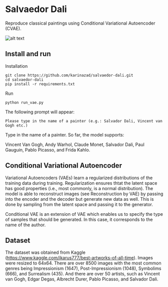 # Sal**vae**dor Dali
Reproduce classical paintings using Conditional Variational Autoencoder (CVAE). 

![alt text](https://raw.githubusercontent.com/karinazad/salvaedor-dali/main/generated/examples_real/surrealism.png)

## Install and run
Installation
```
git clone https://github.com/karinazad/salvaedor-dali.git
cd salvaedor-dali
pip install -r requirements.txt
```

Run 
```
python run_vae.py
```

The following prompt will appear:
```
Please type in the name of a painter (e.g.: Salvador Dali, Vincent van Gogh etc.)

```
Type in the name of a painter. So far, the model supports: 

Vincent Van Gogh, Andy Warhol, Claude Monet, Salvador Dali, Paul Gauguin, Pablo Picasso, and Fridа Kahlo.

<!-- Albrecht Durer, Alfred Sisley, Amedeo Modigliani, Andrei Rublev, Andy Warhol, Camille Pissarro, Caravaggio, Claude Monet, Diego Rivera, Diego Velazquez, Edgar Degas, Edouard Manet, Edvard Munch, El Greco, Eugene Delacroix, Francisco Goya, Frida Kahlo, Georges Seurat, Giotto di Bondone, Gustav Klimt, Gustave Courbet, Henri Matisse, Henri Rousseau, Henri de Toulouse-Lautrec, Hieronymus Bosch, Jackson Pollock, Jan van Eyck, Joan Miro, Kazimir Malevich, Leonardo da Vinci, Marc Chagall, Michelangelo, Mikhail Vrubel, Pablo Picasso, Paul Cezanne, Paul Gauguin, Paul Klee, Peter Paul Rubens, Pierre-Auguste Renoir, Piet Mondrian, Pieter Bruegel, Raphael, Rembrandt, Rene Magritte, Salvador Dali, Sandro Botticelli, Titian, Vasiliy Kandinskiy, Vincent van Gogh, William Turner.

To skip training and use pre-trained network, select one of the following:

Andy Warhol, Frida Kahlo, Vincent van Gogh, Paul Cezzane, Salvador Dali. -->


## Conditional Variational Autoencoder
Variational Autoencoders (VAEs) learn a regularized distributions of the training data during training. Regularization ensures thtat the latent space has good properties (i.e., most commonly, is a normal distribution). The model is able to reconstruct images (see Reconstruction by VAE) by passing into the encoder and the decoder but generate new data as well. This is done by sampling from the latent space and passing it to the generator.

Conditional VAE is an extension of VAE which enables us to specify the type of samples that should be generated. In this case, it corresponds to the name of the author. 

## Dataset
The dataset was obtained from Kaggle (https://www.kaggle.com/ikarus777/best-artworks-of-all-time). Images were resized to 64x64.
There are over 8500 images with the most common genres being Impressionism (1647), Post-Impressionism (1048), Symbolims (666), and Surrealism (435).
And there are over 50 artists, such as Vincent van Gogh, Edgar Degas, Albrecht Durer, Pablo Picasso, and Salvador Dali.



